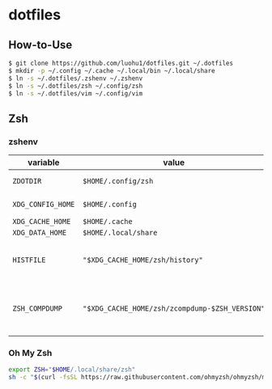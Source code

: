 # dotfiles



## How-to-Use

```bash
$ git clone https://github.com/luohu1/dotfiles.git ~/.dotfiles
$ mkdir -p ~/.config ~/.cache ~/.local/bin ~/.local/share
$ ln -s ~/.dotfiles/.zshenv ~/.zshenv
$ ln -s ~/.dotfiles/zsh ~/.config/zsh
$ ln -s ~/.dotfiles/vim ~/.config/vim
```



## Zsh

### zshenv

| variable          | value                                          | description                                                  |
| ----------------- | ---------------------------------------------- | ------------------------------------------------------------ |
| `ZDOTDIR`         | `$HOME/.config/zsh`                            | [zsh startup files](http://zsh.sourceforge.net/Intro/intro_3.html) |
| `XDG_CONFIG_HOME` | `$HOME/.config`                                | [XDG Base Directory](https://wiki.archlinux.org/index.php/XDG_Base_Directory) |
| `XDG_CACHE_HOME`  | `$HOME/.cache`                                 |                                                              |
| `XDG_DATA_HOME`   | `$HOME/.local/share`                           |                                                              |
| `HISTFILE`        | `"$XDG_CACHE_HOME/zsh/history"`                | zsh command history file path.                               |
| `ZSH_COMPDUMP`    | `"$XDG_CACHE_HOME/zsh/zcompdump-$ZSH_VERSION"` | Specifying the zcompdump file location in [OhMyZsh](https://github.com/ohmyzsh/ohmyzsh/issues/7332) |

### Oh My Zsh

```bash
export ZSH="$HOME/.local/share/zsh" 
sh -c "$(curl -fsSL https://raw.githubusercontent.com/ohmyzsh/ohmyzsh/master/tools/install.sh)"
```

